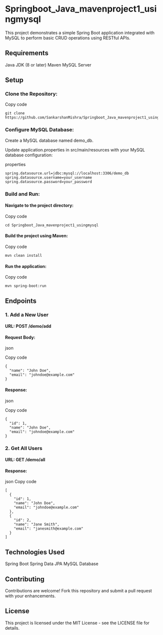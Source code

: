 # Springboot_Java_mavenproject1_usingmysql
This project demonstrates a simple Spring Boot application integrated with MySQL to perform basic CRUD operations using RESTful APIs.

## Requirements
Java JDK (8 or later)
Maven
MySQL Server

## Setup

### Clone the Repository:

Copy code
```
git clone https://github.com/SankarshanMishra/Springboot_Java_mavenproject1_usingmysql.git
```
### Configure MySQL Database:

Create a MySQL database named demo_db.

Update application.properties in src/main/resources with your MySQL database configuration:

properties
```
spring.datasource.url=jdbc:mysql://localhost:3306/demo_db
spring.datasource.username=your_username
spring.datasource.password=your_password
```
### Build and Run:

#### Navigate to the project directory:


Copy code
```
cd Springboot_Java_mavenproject1_usingmysql
```
#### Build the project using Maven:

Copy code
```
mvn clean install
```
#### Run the application:


Copy code
```
mvn spring-boot:run
```
## Endpoints

### 1. Add a New User
#### URL: POST /demo/add
#### Request Body:
json

Copy code
```
{
  "name": "John Doe",
  "email": "johndoe@example.com"
}
```
#### Response:
json

Copy code
```
{
  "id": 1,
  "name": "John Doe",
  "email": "johndoe@example.com"
}
```
### 2. Get All Users
#### URL: GET /demo/all
#### Response:
json
Copy code
```
[
  {
    "id": 1,
    "name": "John Doe",
    "email": "johndoe@example.com"
  },
  {
    "id": 2,
    "name": "Jane Smith",
    "email": "janesmith@example.com"
  }
]
```
## Technologies Used
Spring Boot
Spring Data JPA
MySQL Database

## Contributing
Contributions are welcome! Fork this repository and submit a pull request with your enhancements.

## License
This project is licensed under the MIT License - see the LICENSE file for details.

